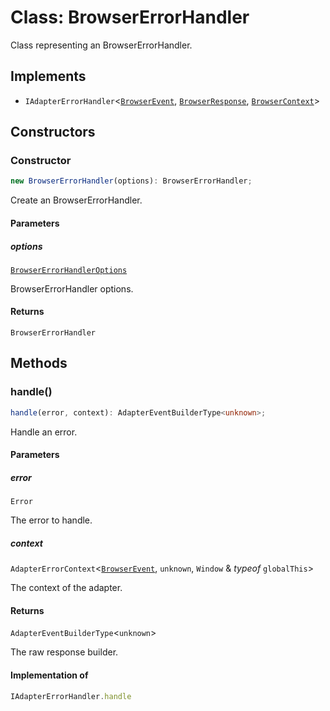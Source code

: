 # Class: BrowserErrorHandler

Class representing an BrowserErrorHandler.

## Implements

- `IAdapterErrorHandler`\<[`BrowserEvent`](../../declarations/type-aliases/BrowserEvent.md), [`BrowserResponse`](../../declarations/type-aliases/BrowserResponse.md), [`BrowserContext`](../../declarations/type-aliases/BrowserContext.md)\>

## Constructors

### Constructor

```ts
new BrowserErrorHandler(options): BrowserErrorHandler;
```

Create an BrowserErrorHandler.

#### Parameters

##### options

[`BrowserErrorHandlerOptions`](../interfaces/BrowserErrorHandlerOptions.md)

BrowserErrorHandler options.

#### Returns

`BrowserErrorHandler`

## Methods

### handle()

```ts
handle(error, context): AdapterEventBuilderType<unknown>;
```

Handle an error.

#### Parameters

##### error

`Error`

The error to handle.

##### context

`AdapterErrorContext`\<[`BrowserEvent`](../../declarations/type-aliases/BrowserEvent.md), `unknown`, `Window` & *typeof* `globalThis`\>

The context of the adapter.

#### Returns

`AdapterEventBuilderType`\<`unknown`\>

The raw response builder.

#### Implementation of

```ts
IAdapterErrorHandler.handle
```
